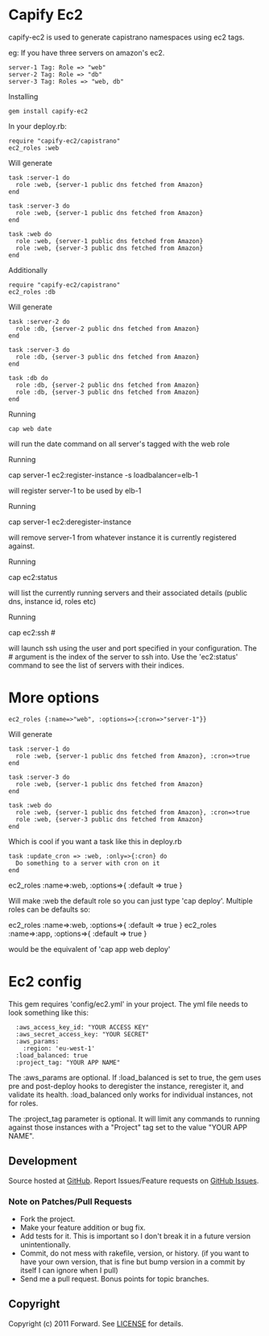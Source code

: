 Capify Ec2
====================================================

capify-ec2 is used to generate capistrano namespaces using ec2 tags.

eg: If you have three servers on amazon's ec2.

    server-1 Tag: Role => "web"
    server-2 Tag: Role => "db"
    server-3 Tag: Roles => "web, db"

Installing

    gem install capify-ec2

In your deploy.rb:

    require "capify-ec2/capistrano"
    ec2_roles :web

Will generate

    task :server-1 do
      role :web, {server-1 public dns fetched from Amazon}
    end

    task :server-3 do
      role :web, {server-1 public dns fetched from Amazon}
    end

    task :web do
      role :web, {server-1 public dns fetched from Amazon}
      role :web, {server-3 public dns fetched from Amazon}
    end

Additionally

    require "capify-ec2/capistrano"
    ec2_roles :db

Will generate

    task :server-2 do
      role :db, {server-2 public dns fetched from Amazon}
    end

    task :server-3 do
      role :db, {server-3 public dns fetched from Amazon}
    end

    task :db do
      role :db, {server-2 public dns fetched from Amazon}
      role :db, {server-3 public dns fetched from Amazon}
    end

Running

    cap web date

will run the date command on all server's tagged with the web role

Running

  cap server-1 ec2:register-instance -s loadbalancer=elb-1

will register server-1 to be used by elb-1

Running

  cap server-1 ec2:deregister-instance

will remove server-1 from whatever instance it is currently
registered against.

Running
  
  cap ec2:status


will list the currently running servers and their associated details
(public dns, instance id, roles etc)

Running

  cap ec2:ssh #

will launch ssh using the user and port specified in your configuration.
The # argument is the index of the server to ssh into. Use the 'ec2:status'
command to see the list of servers with their indices.

More options
====================================================

    ec2_roles {:name=>"web", :options=>{:cron=>"server-1"}}

Will generate

    task :server-1 do
      role :web, {server-1 public dns fetched from Amazon}, :cron=>true
    end

    task :server-3 do
      role :web, {server-1 public dns fetched from Amazon}
    end

    task :web do
      role :web, {server-1 public dns fetched from Amazon}, :cron=>true
      role :web, {server-3 public dns fetched from Amazon}
    end

Which is cool if you want a task like this in deploy.rb

    task :update_cron => :web, :only=>{:cron} do
      Do something to a server with cron on it
    end


ec2_roles :name=>:web, :options=>{ :default => true }

Will make :web the default role so you can just type 'cap deploy'.
Multiple roles can be defaults so:

ec2_roles :name=>:web, :options=>{ :default => true }
ec2_roles :name=>:app, :options=>{ :default => true }

would be the equivalent of 'cap app web deploy'

Ec2 config
====================================================

This gem requires 'config/ec2.yml' in your project.
The yml file needs to look something like this:

      :aws_access_key_id: "YOUR ACCESS KEY"
      :aws_secret_access_key: "YOUR SECRET"
      :aws_params:
        :region: 'eu-west-1'
      :load_balanced: true
      :project_tag: "YOUR APP NAME"

The :aws_params are optional.
If :load_balanced is set to true, the gem uses pre and post-deploy
hooks to deregister the instance, reregister it, and validate its
health.
:load_balanced only works for individual instances, not for roles.

The :project_tag parameter is optional. It will limit any commands to
running against those instances with a "Project" tag set to the value
"YOUR APP NAME".

## Development

Source hosted at [GitHub](http://github.com/forward/capify-ec2).
Report Issues/Feature requests on [GitHub Issues](http://github.com/forward/capify-ec2/issues).

### Note on Patches/Pull Requests

 * Fork the project.
 * Make your feature addition or bug fix.
 * Add tests for it. This is important so I don't break it in a
   future version unintentionally.
 * Commit, do not mess with rakefile, version, or history.
   (if you want to have your own version, that is fine but bump version in a commit by itself I can ignore when I pull)
 * Send me a pull request. Bonus points for topic branches.

## Copyright

Copyright (c) 2011 Forward. See [LICENSE](https://github.com/forward/capify-ec2/blob/master/LICENSE) for details.
